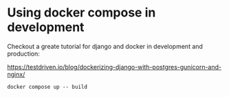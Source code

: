 # Using docker compose in development

Checkout a greate tutorial for django and docker in development and production:

https://testdriven.io/blog/dockerizing-django-with-postgres-gunicorn-and-nginx/

`docker compose up -- build`

